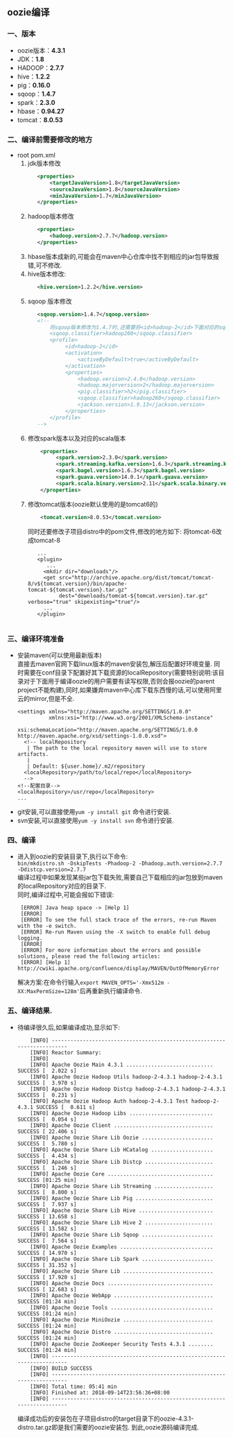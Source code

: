 ## oozie编译
### 一、版本
 - oozie版本：**4.3.1**
 - JDK：**1.8**
 - HADOOP：**2.7.7**
 - hive：**1.2.2**
 - pig：**0.16.0**
 - sqoop：**1.4.7**
 - spark：**2.3.0**
 - hbase：**0.94.27**
 - tomcat：**8.0.53**
 
### 二、编译前需要修改的地方
 - root pom.xml
    1. jdk版本修改
        ```xml
           <properties>
               <targetJavaVersion>1.8</targetJavaVersion>
               <sourceJavaVersion>1.8</sourceJavaVersion>
               <minJavaVersion>1.7</minJavaVersion>
           </properties>
        ```
    2. hadoop版本修改
        ```xml
           <properties>
               <hadoop.version>2.7.7</hadoop.version>
           </properties>
        ```
    3. hbase版本成新的,可能会在maven中心仓库中找不到相应的jar包导致报错,可不修改.
    4. hive版本修改:
        ```xml
           <hive.version>1.2.2</hive.version>
        ```
    5. sqoop 版本修改
        ```xml
           <sqoop.version>1.4.7</sqoop.version>
           <!--
               将sqoop版本修改为1.4.7时,还需要将<id>hadoop-2</id>下面对应的sqoop.classifier值改成hadoop260
               <sqoop.classifier>hadoop260</sqoop.classifier>
               <profile>
                    <id>hadoop-2</id>
                    <activation>
                        <activeByDefault>true</activeByDefault>
                    </activation>
                    <properties>
                        <hadoop.version>2.4.0</hadoop.version>
                        <hadoop.majorversion>2</hadoop.majorversion>
                        <pig.classifier>h2</pig.classifier>
                        <sqoop.classifier>hadoop260</sqoop.classifier>
                        <jackson.version>1.9.13</jackson.version>
                    </properties>
               </profile>
           -->
        ```
    6. 修改spark版本以及对应的scala版本
       ```xml
           <properties>
                <spark.version>2.3.0</spark.version>
                <spark.streaming.kafka.version>1.6.3</spark.streaming.kafka.version>
                <spark.bagel.version>1.6.3</spark.bagel.version>
                <spark.guava.version>14.0.1</spark.guava.version>
                <spark.scala.binary.version>2.11</spark.scala.binary.version>
           </properties>
       ```
    7. 修改tomcat版本(oozie默认使用的是tomcat6的)
        ```xml
            <tomcat.version>8.0.53</tomcat.version>
        ```
        同时还要修改子项目distro中的pom文件,修改的地方如下:
        将tomcat-6改成tomcat-8
        ```
           ...
           <plugin>
              ...   
             <mkdir dir="downloads"/>
             <get src="http://archive.apache.org/dist/tomcat/tomcat-8/v${tomcat.version}/bin/apache-tomcat-${tomcat.version}.tar.gz"
                  dest="downloads/tomcat-${tomcat.version}.tar.gz" verbose="true" skipexisting="true"/>
             ...
           </plugin>
      
        ```
### 三、编译环境准备
   - 安装maven(可以使用最新版本)<br/>
     直接去maven官网下载linux版本的maven安装包,解压后配置好环境变量.
     同时需要在conf目录下配置好其下载资源的localRepository(需要特别说明:该目录对于下面用于编译oozie的用户需要有读写权限,否则会报oozie的parent project不能构建),同时,如果嫌弃maven中心库下载东西慢的话,可以使用阿里云的mirror,但是不全.
     ```
     <settings xmlns="http://maven.apache.org/SETTINGS/1.0.0"
               xmlns:xsi="http://www.w3.org/2001/XMLSchema-instance"
               xsi:schemaLocation="http://maven.apache.org/SETTINGS/1.0.0 http://maven.apache.org/xsd/settings-1.0.0.xsd">
       <!-- localRepository
        | The path to the local repository maven will use to store artifacts.
        |
        | Default: ${user.home}/.m2/repository
       <localRepository>/path/to/local/repo</localRepository>
       -->
     <!--配置目录-->
     <localRepository>/usr/repo</localRepository>
     ...
     ```
   - git安装,可以直接使用`yum -y install git` 命令进行安装.
   - svn安装,可以直接使用`yum -y install svn` 命令进行安装.
   
    
### 四、编译
   - 进入到oozie的安装目录下,执行以下命令:<br/>
   `bin/mkdistro.sh -DskipTests -Phadoop-2 -Dhadoop.auth.version=2.7.7 -Ddistcp.version=2.7.7`<br/>
   编译过程中如果发现某些jar包下载失败,需要自己下载相应的jar包放到maven的localRepository对应的目录下.<br/>
   同时,编译过程中,可能会报如下错误:<br/>
        ```
         [ERROR] Java heap space -> [Help 1]
         [ERROR] 
         [ERROR] To see the full stack trace of the errors, re-run Maven with the -e switch.
         [ERROR] Re-run Maven using the -X switch to enable full debug logging.
         [ERROR] 
         [ERROR] For more information about the errors and possible solutions, please read the following articles:
         [ERROR] [Help 1] http://cwiki.apache.org/confluence/display/MAVEN/OutOfMemoryError

        ```
     解决方案:在命令行输入`export MAVEN_OPTS='-Xmx512m -XX:MaxPermSize=128m'`后再重新执行编译命令.
     
### 五、编译结果.
   - 待编译很久后,如果编译成功,显示如下:
        ```
            [INFO] ------------------------------------------------------------------------
            [INFO] Reactor Summary:
            [INFO] 
            [INFO] Apache Oozie Main 4.3.1 ............................ SUCCESS [  2.022 s]
            [INFO] Apache Oozie Hadoop Utils hadoop-2-4.3.1 hadoop-2-4.3.1 SUCCESS [  3.970 s]
            [INFO] Apache Oozie Hadoop Distcp hadoop-2-4.3.1 hadoop-2-4.3.1 SUCCESS [  0.231 s]
            [INFO] Apache Oozie Hadoop Auth hadoop-2-4.3.1 Test hadoop-2-4.3.1 SUCCESS [  0.611 s]
            [INFO] Apache Oozie Hadoop Libs ........................... SUCCESS [  0.054 s]
            [INFO] Apache Oozie Client ................................ SUCCESS [ 22.406 s]
            [INFO] Apache Oozie Share Lib Oozie ....................... SUCCESS [  5.780 s]
            [INFO] Apache Oozie Share Lib HCatalog .................... SUCCESS [  4.434 s]
            [INFO] Apache Oozie Share Lib Distcp ...................... SUCCESS [  1.246 s]
            [INFO] Apache Oozie Core .................................. SUCCESS [01:25 min]
            [INFO] Apache Oozie Share Lib Streaming ................... SUCCESS [  8.800 s]
            [INFO] Apache Oozie Share Lib Pig ......................... SUCCESS [  7.937 s]
            [INFO] Apache Oozie Share Lib Hive ........................ SUCCESS [ 13.658 s]
            [INFO] Apache Oozie Share Lib Hive 2 ...................... SUCCESS [ 13.582 s]
            [INFO] Apache Oozie Share Lib Sqoop ....................... SUCCESS [  7.564 s]
            [INFO] Apache Oozie Examples .............................. SUCCESS [ 14.970 s]
            [INFO] Apache Oozie Share Lib Spark ....................... SUCCESS [ 31.352 s]
            [INFO] Apache Oozie Share Lib ............................. SUCCESS [ 17.920 s]
            [INFO] Apache Oozie Docs .................................. SUCCESS [ 12.683 s]
            [INFO] Apache Oozie WebApp ................................ SUCCESS [01:24 min]
            [INFO] Apache Oozie Tools ................................. SUCCESS [01:24 min]
            [INFO] Apache Oozie MiniOozie ............................. SUCCESS [01:24 min]
            [INFO] Apache Oozie Distro ................................ SUCCESS [01:24 min]
            [INFO] Apache Oozie ZooKeeper Security Tests 4.3.1 ........ SUCCESS [01:24 min]
            [INFO] ------------------------------------------------------------------------
            [INFO] BUILD SUCCESS
            [INFO] ------------------------------------------------------------------------
            [INFO] Total time: 05:41 min
            [INFO] Finished at: 2018-09-14T23:56:36+08:00
            [INFO] ------------------------------------------------------------------------
        ```
        编译成功后的安装包在子项目distro的target目录下的oozie-4.3.1-distro.tar.gz即是我们需要的oozie安装包.
        到此,oozie源码编译完成.